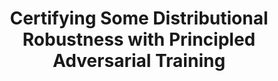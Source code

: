 ---
title: "Certifying Some Distributional Robustness with Principled Adversarial Training"
link: "https://arxiv.org/abs/1710.10571"
authors:
  - name: Hongseok Namkoong
  - name: Aman Sinha
    url: https://amansinha.com/  
  - name:  Riccardo Volpi
    url: https://scholar.google.com/citations?user=YkeS_SoAAAAJ&hl=en
  - name: John Duchi
    url: https://stanford.edu/~jduchi/

year: 2018
url_code: https://github.com/duchi-lab/certifiable-distributional-robustness

# Publication name and optional abbreviated publication name.
publication: "Conference version appeared in International Conference on Learning Representations (ICLR)"
publication_short: "Long version available on arXiv as linked, Full oral presentation; top 2% of submissions"
---